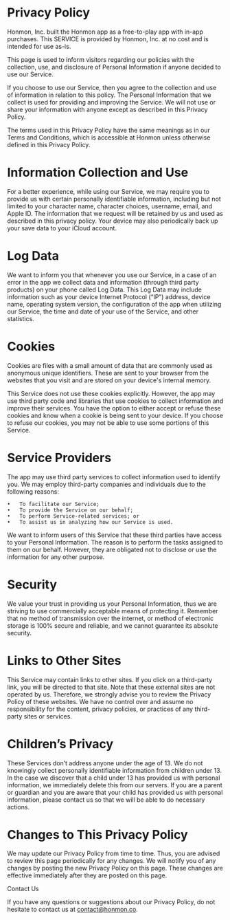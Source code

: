 # Privacy Policy

Honmon, Inc. built the Honmon app as a free-to-play app with in-app purchases. This SERVICE is provided by Honmon, Inc. at no cost and is intended for use as-is.

This page is used to inform visitors regarding our policies with the collection, use, and disclosure of Personal Information if anyone decided to use our Service.

If you choose to use our Service, then you agree to the collection and use of information in relation to this policy. The Personal Information that we collect is used for providing and improving the Service. We will not use or share your information with anyone except as described in this Privacy Policy.

The terms used in this Privacy Policy have the same meanings as in our Terms and Conditions, which is accessible at Honmon unless otherwise defined in this Privacy Policy.


# Information Collection and Use

For a better experience, while using our Service, we may require you to provide us with certain personally identifiable information, including but not limited to your character name, character choices, username, email, and Apple ID. The information that we request will be retained by us and used as described in this privacy policy. Your device may also periodically back up your save data to your iCloud account.


# Log Data

We want to inform you that whenever you use our Service, in a case of an error in the app we collect data and information (through third party products) on your phone called Log Data. This Log Data may include information such as your device Internet Protocol (“IP”) address, device name, operating system version, the configuration of the app when utilizing our Service, the time and date of your use of the Service, and other statistics.


# Cookies

Cookies are files with a small amount of data that are commonly used as anonymous unique identifiers. These are sent to your browser from the websites that you visit and are stored on your device's internal memory.

This Service does not use these cookies explicitly. However, the app may use third party code and libraries that use cookies to collect information and improve their services. You have the option to either accept or refuse these cookies and know when a cookie is being sent to your device. If you choose to refuse our cookies, you may not be able to use some portions of this Service.


# Service Providers

The app may use third party services to collect information used to identify you. We may employ third-party companies and individuals due to the following reasons:

	•	To facilitate our Service;
	•	To provide the Service on our behalf;
	•	To perform Service-related services; or
	•	To assist us in analyzing how our Service is used.

We want to inform users of this Service that these third parties have access to your Personal Information. The reason is to perform the tasks assigned to them on our behalf. However, they are obligated not to disclose or use the information for any other purpose.


# Security

We value your trust in providing us your Personal Information, thus we are striving to use commercially acceptable means of protecting it. Remember that no method of transmission over the internet, or method of electronic storage is 100% secure and reliable, and we cannot guarantee its absolute security.


# Links to Other Sites

This Service may contain links to other sites. If you click on a third-party link, you will be directed to that site. Note that these external sites are not operated by us. Therefore, we strongly advise you to review the Privacy Policy of these websites. We have no control over and assume no responsibility for the content, privacy policies, or practices of any third-party sites or services.


# Children’s Privacy

These Services don’t address anyone under the age of 13. We do not knowingly collect personally identifiable information from children under 13. In the case we discover that a child under 13 has provided us with personal information, we immediately delete this from our servers. If you are a parent or guardian and you are aware that your child has provided us with personal information, please contact us so that we will be able to do necessary actions.


# Changes to This Privacy Policy

We may update our Privacy Policy from time to time. Thus, you are advised to review this page periodically for any changes. We will notify you of any changes by posting the new Privacy Policy on this page. These changes are effective immediately after they are posted on this page.


Contact Us

If you have any questions or suggestions about our Privacy Policy, do not hesitate to contact us at contact@honmon.co. 
